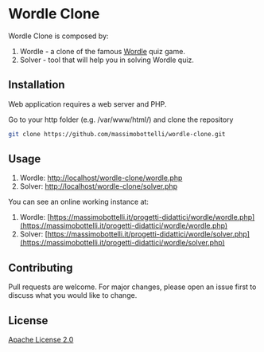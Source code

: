 # Wordle Clone

Wordle Clone is composed by:
1. Wordle - a clone of the famous [Wordle](https://www.powerlanguage.co.uk/wordle/) quiz game.
2. Solver - tool that will help you in solving Wordle quiz.

## Installation

Web application requires a web server and PHP. 

Go to your http folder (e.g. /var/www/html/) and clone the repository
```bash
git clone https://github.com/massimobottelli/wordle-clone.git
```

## Usage
1. Wordle: [http://localhost/wordle-clone/wordle.php](http://localhost/wordle-clone/wordle.php) 
2. Solver: [http://localhost/wordle-clone/solver.php](http://localhost/wordle-clone/solver.php) 

You can see an online working instance at:
1. Wordle: [https://massimobottelli.it/progetti-didattici/wordle/wordle.php](https://massimobottelli.it/progetti-didattici/wordle/wordle.php)
2. Solver: [https://massimobottelli.it/progetti-didattici/wordle/solver.php](https://massimobottelli.it/progetti-didattici/wordle/solver.php)


## Contributing
Pull requests are welcome. For major changes, please open an issue first to discuss what you would like to change.

## License
[Apache License 2.0](https://choosealicense.com/licenses/apache-2.0/)
